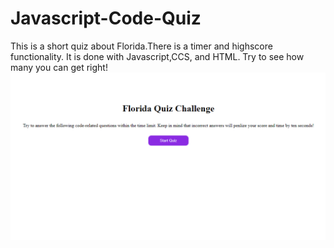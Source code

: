 # Javascript-Code-Quiz
This is a short quiz about Florida.There is a timer and highscore functionality. It is done with Javascript,CCS, and HTML.
Try to see how many you can get right!
![quiz](photos/screenshot.png)